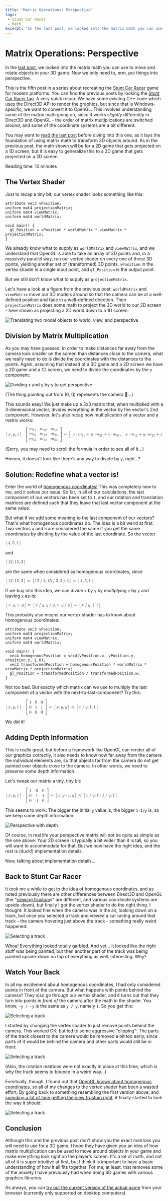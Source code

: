 ```yaml
---
title: "Matrix Operations: Perspective"
tags: 
 - Stunt Car Racer
 - Math
excerpt: "In the last post, we looked into the matrix math you can use to move and rotate objects in your 3D game. Now we only need to, erm, put things into perspective."
---
```

# Matrix Operations: Perspective
In the [last post](/2022/03/28/matrix-operations-rotation-and-translation), we looked into the
matrix math you can use to move and rotate objects in your 3D game. Now we only need to, erm,
put things into perspective.

This is the fifth post in a series about recreating the
[Stunt Car Racer](https://en.wikipedia.org/wiki/Stunt_Car_Racer) game for modern platforms. You can find
the previous posts by looking the [Stunt Car Racer tag](/tags). A very quick recap: We have some existing
C++ code which uses the Direct3D API to render the graphics, but since that is Windows-specific, we want
to convert it to OpenGL. This involves understanding some of the matrix math going on, since it works
_slightly_ differently in Direct3D and OpenGL - the order of matrix multiplications are switched around,
and some of the coordinate systems are a bit different.

You may want to [read the last post](/2022/03/28/matrix-operations-rotation-and-translation) before
diving into this one, as it lays the foundation of using matrix math to transform 3D objects around. As
in the previous post, the math shown will be for a 2D game that gets projected on a 1D screen, but it
is easy to generalize this to a 3D game that gets projected on a 2D screen.

Reading time: 10 minutes

## The Vertex Shader
Just to recap a tiny bit, our vertex shader looks something like this:

```
attribute vec3 vPosition;
uniform mat4 projectionMatrix;
uniform mat4 viewMatrix;
uniform mat4 worldMatrix;

void main() {
  gl_Position = vPosition * worldMatrix * viewMatrix * projectionMatrix;
}
```

We already know what to supply as `worldMatrix` and `viewMatrix`, and we understand that OpenGL is
able to take an array of 3D points and, in a massively parallel way, run our vertex shader on every
one of these 3D points, yielding another set of (transformed) 3D points. `vPosition` in the vertex
shader is a single input point, and `gl_Position` is the output point.

But we still don't know what to supply as `projectionMatrix`. 

Let's have a look at a figure from the previous post: `worldMatrix` and `viewMatrix` move our 3D
models around so that the camera can be at a well-defined position and face in a well-defined
direction. Then `projectionMatrix` does some math to project the 3D world to our 2D screen - here
shown as projecting a 2D world down to a 1D screen:

![Translating two model objects to world, view, and perspective](/assets/images/matrix-operations-rotation-and-translation/transformations.png)

## Division by Matrix Multiplication
As you may have guessed, in order to make distances far away from the camera look smaller on the screen than
distances close to the camera, what we really need to do is divide the coordinates with the distances to the
points. Again, assuming that instead of a 3D game and a 2D screen we have a 2D game and a 1D screen, we need
to divide the coordinates by the `y` component:

![Dividing x and y by y to get perspective](/assets/images/matrix-operations-perspective/perspective-divide.png)

(The thing pointing out from (0, 0) represents the camera 😬...)

This sounds easy! We just make up a 3x3 matrix that, when multiplied with a 3-dimensional vector,
divides everything in the vector by the vector's 2nd component. However, let's also recap how
multiplication of a vector and a matrix works:

<div style="width: 100%; overflow: auto;">
  <math>
    <mrow>
      <mrow>
        <mo>[</mo>
        <mi>x</mi>
        <mo>,</mo>
        <mi>y</mi>
        <mo>,</mo>
        <mi>z</mi>
        <mo>]</mo>
      </mrow>
      <mo>&sdot;</mo>
      <mrow>
        <mo>[</mo>
        <mtable>
          <mtr>
            <mtd columnalign="center">
              <msub>
                <mi>m</mi>
                <mrow>
                  <mn>1</mn>
                  <mn>1</mn>
                </mrow>
              </msub>
            </mtd>
            <mtd columnalign="center">
              <msub>
                <mi>m</mi>
                <mrow>
                  <mn>1</mn>
                  <mn>2</mn>
                </mrow>
              </msub>
            </mtd>
            <mtd columnalign="center">
              <msub>
                <mi>m</mi>
                <mrow>
                  <mn>1</mn>
                  <mn>3</mn>
                </mrow>
              </msub>
            </mtd>
          </mtr>
          <mtr>
            <mtd columnalign="center">
              <msub>
                <mi>m</mi>
                <mrow>
                  <mn>2</mn>
                  <mn>1</mn>
                </mrow>
              </msub>
            </mtd>
            <mtd columnalign="center">
              <msub>
                <mi>m</mi>
                <mrow>
                  <mn>2</mn>
                  <mn>2</mn>
                </mrow>
              </msub>
            </mtd>
            <mtd columnalign="center">
              <msub>
                <mi>m</mi>
                <mrow>
                  <mn>2</mn>
                  <mn>3</mn>
                </mrow>
              </msub>
            </mtd>
          </mtr>
          <mtr>
            <mtd columnalign="center">
              <msub>
                <mi>m</mi>
                <mrow>
                  <mn>3</mn>
                  <mn>1</mn>
                </mrow>
              </msub>
            </mtd>
            <mtd columnalign="center">
              <msub>
                <mi>m</mi>
                <mrow>
                  <mn>3</mn>
                  <mn>2</mn>
                </mrow>
              </msub>
            </mtd>
            <mtd columnalign="center">
              <msub>
                <mi>m</mi>
                <mrow>
                  <mn>3</mn>
                  <mn>3</mn>
                </mrow>
              </msub>
            </mtd>
          </mtr>
        </mtable>
        <mo>]</mo>
      </mrow>
      <mo>=</mo>
      <mrow>
        <mo>[</mo>
        <mtable>
          <mtr>
            <mtd>
              <mi>x</mi>
              <mo>&sdot;</mo>
              <msub>
                <mi>m</mi>
                <mrow>
                  <mn>1</mn>
                  <mn>1</mn>
                </mrow>
              </msub>
              <mo>+</mo>
              <mi>y</mi>
              <mo>&sdot;</mo>
              <msub>
                <mi>m</mi>
                <mrow>
                  <mn>2</mn>
                  <mn>1</mn>
                </mrow>
              </msub>
              <mo>+</mo>
              <mi>z</mi>
              <mo>&sdot;</mo>
              <msub>
                <mi>m</mi>
                <mrow>
                  <mn>3</mn>
                  <mn>1</mn>
                </mrow>
              </msub>
              <mo>,</mo>
            </mtd>
            <mtd>
              <mi>x</mi>
              <mo>&sdot;</mo>
              <msub>
                <mi>m</mi>
                <mrow>
                  <mn>1</mn>
                  <mn>2</mn>
                </mrow>
              </msub>
              <mo>+</mo>
              <mi>y</mi>
              <mo>&sdot;</mo>
              <msub>
                <mi>m</mi>
                <mrow>
                  <mn>2</mn>
                  <mn>2</mn>
                </mrow>
              </msub>
              <mo>+</mo>
              <mi>z</mi>
              <mo>&sdot;</mo>
              <msub>
                <mi>m</mi>
                <mrow>
                  <mn>3</mn>
                  <mn>2</mn>
                </mrow>
              </msub>
              <mo>,</mo>
            </mtd>
            <mtd>
              <mi>x</mi>
              <mo>&sdot;</mo>
              <msub>
                <mi>m</mi>
                <mrow>
                  <mn>1</mn>
                  <mn>3</mn>
                </mrow>
              </msub>
              <mo>+</mo>
              <mi>y</mi>
              <mo>&sdot;</mo>
              <msub>
                <mi>m</mi>
                <mrow>
                  <mn>2</mn>
                  <mn>3</mn>
                </mrow>
              </msub>
              <mo>+</mo>
              <mi>z</mi>
              <mo>&sdot;</mo>
              <msub>
                <mi>m</mi>
                <mrow>
                  <mn>3</mn>
                  <mn>3</mn>
                </mrow>
              </msub>
            </mtd>
          </mtr>
        </mtable>
        <mo>]</mo>
      </mrow>
    </mrow>
  </math>
</div>

(Sorry, you may need to scroll the formula in order to see all of it...)

Hmmm, it doesn't look like there's any way to divide by `y`, right...?

## Solution: Redefine what a vector is!
Enter the world of [homogenous coordinates!](https://en.wikipedia.org/wiki/Homogeneous_coordinates)
This was completely new to me, and it solves our issue. So far, in all of our calculations,
the last component of our vectors has been set to `1`, and our rotation and translation matrices
are defined such that they leave that last vector component at the same value.

But what if we add some meaning to the last component of our vectors? That's what homogenous coordinates
do. The idea is a bit weird at first: Two vectors `a` and `b` are considered the same if you get the
same coordinates by dividing by the value of the last coordinate. So the vector

<math>
  <mrow>
    <mo>[</mo>
    <mi>4</mi>
    <mo>,</mo>
    <mi>5</mi>
    <mo>,</mo>
    <mi>1</mi>
    <mo>]</mo>
  </mrow>
</math>

and

<math>
  <mrow>
    <mo>[</mo>
    <mi>12</mi>
    <mo>,</mo>
    <mi>15</mi>
    <mo>,</mo>
    <mi>3</mi>
    <mo>]</mo>
  </mrow>
</math>

are the same when considered as homogenous coordinates, since

<math>
  <mrow>
    <mrow>
      <mo>[</mo>
      <mn>12</mn>
      <mo>,</mo>
      <mn>15</mn>
      <mo>,</mo>
      <mn>3</mn>
      <mo>]</mo>
    </mrow>
    <mo>≈</mo>
    <mrow>
      <mo>[</mo>
      <mn>12</mn>
      <mo>/</mo>
      <mn>3</mn>
      <mo>,</mo>
      <mn>15</mn>
      <mo>/</mo>
      <mn>3</mn>
      <mo>,</mo>
      <mn>3</mn>
      <mo>/</mo>
      <mn>3</mn>
      <mo>]</mo>
    </mrow>
    <mo>=</mo>
    <mrow>
      <mo>[</mo>
      <mn>4</mn>
      <mo>,</mo>
      <mn>5</mn>
      <mo>,</mo>
      <mn>1</mn>
      <mo>]</mo>
    </mrow>
  </mrow>
</math>

If we buy into this idea, we can divide `x` by `y` by _multiplying_ `z` by `y` and leaving `x`
as-is:

<math>
  <mrow>
    <mrow>
      <mo>[</mo>
      <mi>x</mi>
      <mo>,</mo>
      <mi>y</mi>
      <mo>,</mo>
      <mi>z</mi>
      <mo>&sdot;</mo>
      <mi>y</mi>
      <mo>]</mo>
    </mrow>
    <mo>≈</mo>
    <mrow>
      <mo>[</mo>
      <mi>x</mi>
      <mo>/</mo>
      <mi>y</mi>
      <mo>,</mo>
      <mi>y</mi>
      <mo>/</mo>
      <mi>y</mi>
      <mo>,</mo>
      <mi>z</mi>
      <mo>&sdot;</mo>
      <mi>y</mi>
      <mo>/</mo>
      <mi>y</mi>
      <mo>]</mo>
    </mrow>
    <mo>=</mo>
    <mrow>
      <mo>[</mo>
      <mi>x</mi>
      <mo>/</mo>
      <mi>y</mi>
      <mo>,</mo>
      <mi>1</mi>
      <mo>,</mo>
      <mi>z</mi>
      <mo>]</mo>
    </mrow>
  </mrow>
</math>

This probably also means our vertex shader has to know about homogenous coordinates:

```
attribute vec3 vPosition;
uniform mat4 projectionMatrix;
uniform mat4 viewMatrix;
uniform mat4 worldMatrix;

void main() {
  vec4 homogenousPosition = vec4(vPosition.x, vPosition.y, vPosition.z, 1.0);
  vec3 transformedPosition = homogenousPosition * worldMatrix * viewMatrix * projectionMatrix;
  gl_Position = transformedPosition / transformedPosition.w;
}
```

Not too bad. But exactly which matrix can we use to multiply the last component of a vector
with the next-to-last-component? Try this:

<div style="width: 100%; overflow: auto;">
  <math>
    <mrow>
      <mrow>
        <mo>[</mo>
        <mi>x</mi>
        <mo>,</mo>
        <mi>y</mi>
        <mo>,</mo>
        <mn>1</mn>
        <mo>]</mo>
      </mrow>
      <mo>&sdot;</mo>
      <mrow>
        <mo>[</mo>
        <mtable>
          <mtr>
            <mtd columnalign="center">
              <mn>1</mn>
            </mtd>
            <mtd columnalign="center">
              <mn>0</mn>
            </mtd>
            <mtd columnalign="center">
              <mn>0</mn>
            </mtd>
          </mtr>
          <mtr>
            <mtd columnalign="center">
              <mn>0</mn>
            </mtd>
            <mtd columnalign="center">
              <mn>1</mn>
            </mtd>
            <mtd columnalign="center">
              <mn>1</mn>
            </mtd>
          </mtr>
          <mtr>
            <mtd columnalign="center">
              <mn>0</mn>
            </mtd>
            <mtd columnalign="center">
              <mn>0</mn>
            </mtd>
            <mtd columnalign="center">
              <mn>0</mn>
            </mtd>
          </mtr>
        </mtable>
        <mo>]</mo>
      </mrow>
      <mo>=</mo>
      <mrow>
        <mo>[</mo>
        <mi>x</mi>
        <mo>,</mo>
        <mi>y</mi>
        <mo>,</mo>
        <mi>y</mi>
        <mo>]</mo>
      </mrow>
      <mo>≈</mo>
      <mrow>
        <mo>[</mo>
        <mi>x</mi>
        <mo>/</mo>
        <mi>y</mi>
        <mo>,</mo>
        <mn>1</mn>
        <mo>,</mo>
        <mn>1</mn>
        <mo>]</mo>
      </mrow>
    </mrow>
  </math>
</div>

We did it!

## Adding Depth Information
This is really great, but before a framework like OpenGL can render all of our graphics correctly,
it also needs to know how far away from the camera the individual elements are, so that objects
far from the camera do not get painted over objects close to the camera. In other words, we need
to preserve some depth information.

Let's tweak our matrix a tiny, tiny bit:

<div style="width: 100%; overflow: auto;">
  <math>
    <mrow>
      <mrow>
        <mo>[</mo>
        <mi>x</mi>
        <mo>,</mo>
        <mi>y</mi>
        <mo>,</mo>
        <mn>1</mn>
        <mo>]</mo>
      </mrow>
      <mo>&sdot;</mo>
      <mrow>
        <mo>[</mo>
        <mtable>
          <mtr>
            <mtd columnalign="center">
              <mn>1</mn>
            </mtd>
            <mtd columnalign="center">
              <mn>0</mn>
            </mtd>
            <mtd columnalign="center">
              <mn>0</mn>
            </mtd>
          </mtr>
          <mtr>
            <mtd columnalign="center">
              <mn>0</mn>
            </mtd>
            <mtd columnalign="center">
              <mn>1</mn>
            </mtd>
            <mtd columnalign="center">
              <mn>1</mn>
            </mtd>
          </mtr>
          <mtr>
            <mtd columnalign="center">
              <mn>0</mn>
            </mtd>
            <mtd columnalign="center">
              <mn>-1</mn>
            </mtd>
            <mtd columnalign="center">
              <mn>0</mn>
            </mtd>
          </mtr>
        </mtable>
        <mo>]</mo>
      </mrow>
      <mo>=</mo>
      <mrow>
        <mo>[</mo>
        <mi>x</mi>
        <mo>,</mo>
        <mi>y</mi>
        <mo>-</mo>
        <mn>1</mn>
        <mo>,</mo>
        <mi>y</mi>
        <mo>]</mo>
      </mrow>
      <mo>≈</mo>
      <mrow>
        <mo>[</mo>
        <mi>x</mi>
        <mo>/</mo>
        <mi>y</mi>
        <mo>,</mo>
        <mn>1</mn>
        <mo>-</mo>
        <mn>1</mn>
        <mo>/</mo>
        <mi>y</mi>
        <mo>,</mo>
        <mn>1</mn>
        <mo>]</mo>
      </mrow>
    </mrow>
  </math>
</div>

This seems to work: The bigger the initial `y` value is, the bigger `1-1/y` is, so we keep some
depth information:

![Perspective with depth](/assets/images/matrix-operations-perspective/perspective-and-depth.png)

Of course, in real life your perspective matrix will not be quite as simple as the one above: Your
2D screen is typically a bit wider than it is tall, so you will want to accommodate for that. But
we now have the right idea, and the rest is (duck!) implementation details.

Now, talking about implementation details...

## Back to Stunt Car Racer
It took me a while to get to the idea of homogenous coordinates, and as noted previously there are
other differences between Direct3D and OpenGL (the
"[viewing frustum](https://en.wikipedia.org/wiki/Viewing_frustum)s" are different, and various
coordinate systems are upside-down), but finally I got the vertex shader to do the right thing. I
thought. It looked fine when the camera was in the air, looking down on a track, but once you selected
a track and viewed a car racing around that track - the camera hovering just above the track - something
really weird happened:

![Selecting a track](/assets/images/matrix-operations-perspective/selecting-a-track.gif)

Whoa! Everything looked totally garbled. And yet... it looked like the right stuff was being painted, but
then another part of the track was being painted upside-down on top of everything as well. Interesting.
Why?

## Watch Your Back
In all my excitement about homogenous coordinates, I had only considered points in front of the
camera. But what happens with points behind the camera? They also go through our vertex shader, and
it turns out that they turn into points _in front of_ the camera after the math in the shader. You
know, `-y / -y` is the same as `y / y`, namely `1`. So you get this:

![Selecting a track](/assets/images/matrix-operations-perspective/perspective-behind-camera.png)

I started by changing the vertex shader to just remove points behind the camera. This worked OK,
but led to some aggressive "clipping": The parts of the track closest to the camera would be
removed a bit too early, since parts of it would be behind the camera and other parts would still
be in front:

![Selecting a track](/assets/images/matrix-operations-perspective/selecting-a-track-with-clipping.gif)

(Also, the rotation matrices were not exactly in place at this time, which is why the track seems to
bounce in a weird way...)

Eventually, though, I found out that [OpenGL knows about homogenous coordinates](https://www.glprogramming.com/red/appendixf.html),
so all of my changes to the vertex shader had been a wasted effort. By going back to something
resembling the first version above, and
[spending a lot of time getting the view frustum right](https://github.com/olefriis/stuntcarracer/commit/b99f5c65f55a02193e2c268f48bf172cd273a492),
it finally started to look the way it should:

![Selecting a track](/assets/images/matrix-operations-perspective/perspective-done-right.gif)

## Conclusion
Although this and the previous post don't show you the exact matrices you will need to use for a
3D game, I hope they have given you an idea of how matrix multiplication can be used to move around
objects in your game and make everything look right on the player's screen. It's a lot of math, and
not all of it is super intuitive at first, but I think it is important to have a basic understanding
of how it all fits together. For me, at least, that removes some of the anxiety I have previously
had when doing 3D games with various graphics libraries.

As always, you can [try out the current version of the actual game](https://olefriis.github.io/play/)
from your browser (currently only supported on desktop computers).